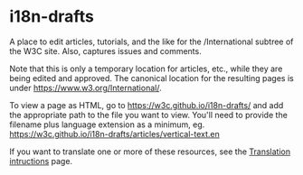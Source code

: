 # i18n-drafts
A place to edit articles, tutorials, and the like for the /International subtree of the W3C site.  Also, captures issues and comments.

Note that this is only a temporary location for articles, etc., while they are being edited and approved. The canonical location for the resulting pages is under https://www.w3.org/International/.

To view a page as HTML, go to https://w3c.github.io/i18n-drafts/ and add the appropriate path to the file you want to view. You'll need to provide the filename plus language extension as a minimum, eg. https://w3c.github.io/i18n-drafts/articles/vertical-text.en

If you want to translate one or more of these resources, see the [Translation intructions](https://www.w3.org/International/i18n-drafts/pages/translation.html) page.
